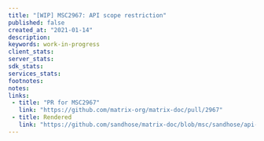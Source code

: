 ```yaml
---
title: "[WIP] MSC2967: API scope restriction"
published: false
created_at: "2021-01-14"
description:
keywords: work-in-progress
client_stats:
server_stats:
sdk_stats:
services_stats:
footnotes:
notes:
links:
 - title: "PR for MSC2967"
   link: "https://github.com/matrix-org/matrix-doc/pull/2967"
 - title: Rendered
   link: "https://github.com/sandhose/matrix-doc/blob/msc/sandhose/api-scopes/proposals/2967-api-scopes.md"
---
```


